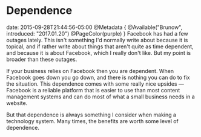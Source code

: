 # Dependence
date: 2015-09-28T21:44:56-05:00
@Metadata {
  @Available("Brunow", introduced: "2017.01.20")
  @PageColor(purple)
}
Facebook has had a few outages lately. This isn't something I'd normally write about because it is topical, and if rather write about things that aren't quite as time dependent, and because it is about Facebook, which I really don't like. But my point is broader than these outages.

If your business relies on Facebook then you are dependent. When Facebook goes down you go down, and there is nothing you can do to fix the situation. This dependence comes with some really nice upsides &mdash; Facebook is a reliable platform that is easier to use than most content management systems and can do most of what a small business needs in a website.

But that dependence is always something I consider when making a technology system. Many times, the benefits are worth some level of dependence.
